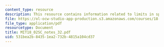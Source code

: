 ```yaml
---
content_type: resource
description: This resource contains information related to limits in spherical coordinates.
file: https://ol-ocw-studio-app-production.s3.amazonaws.com/courses/18-02sc-multivariable-calculus-fall-2010/531bea2b84351ea2732b4815a104cd37_MIT18_02SC_notes_32.pdf
file_type: application/pdf
resourcetype: Document
title: MIT18_02SC_notes_32.pdf
uid: 531bea2b-8435-1ea2-732b-4815a104cd37
---
```

